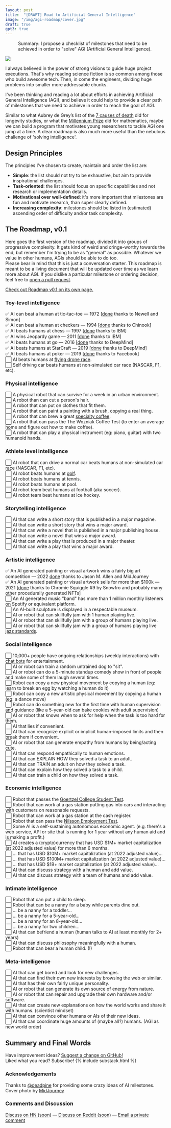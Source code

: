 ```yaml
---
layout: post
title:  "[DRAFT] Road to Artificial General Intelligence"
image: "/img/agi-roadmap/cover.jpg"
draft: true
gpt3: true
---
```

<figure>
  <figcaption style="text-align: left">
  Summary: I propose a checklist of milestones that need to be achieved in order to "solve" AGI (Artificial General Intelligence). 
  </figcaption>
</figure>
<img class="cover rounded" src="{{ page.image }}">

I always believed in the power of strong visions to guide huge project executions. That's why reading science fiction is so common among those who build awesome tech. Then, in come the engineers, dividing huge problems into smaller more addressable chunks. 

I've been thinking and reading a lot about efforts in achieving Artificial General Intelligence (AGI), and believe it could help to provide a clear path of milestones that we need to achieve in order to reach the goal of AGI.  

Similar to what Aubrey de Grey’s list of the [7 causes of death](https://www.longlonglife.org/en/transhumanism-longevity/aging/aubrey-de-grey/transhumanism-aubrey-de-greys-causes-of-aging-with-sens-foundation/) did for longevity studies, or what the [Millennium Prize](https://en.wikipedia.org/wiki/Millennium_Prize_Problems) did for mathematics, maybe we can build a program that motivates young researchers to tackle AGI one jump at a time. A clear roadmap is also much more useful than the nebulous challenge of 'solving intelligence'.


## Design Principles
The principles I've chosen to create, maintain and order the list are: 
- **Simple**: the list should not try to be exhaustive, but aim to provide inspirational challenges.
- **Task-oriented**: the list should focus on specific capabilities and not research or implementation details.
- **Motivational over well-defined**: it's more important that milestones are fun and motivate research, than super clearly defined.
- **Increasing complexity**: milestones should be listed in (estimated) ascending order of difficulty and/or task complexity.

## The Roadmap, v0.1
Here goes the first version of the roadmap, divided it into groups of progressive complexity. It gets kind of weird and cringe-worthy towards the end, but remember I'm trying to be as "general" as possible. Whatever we value in other humans, AGIs should be able to do too.  
Please bear in mind that this is just a conversation starter. This roadmap is meant to be a living document that will be updated over time as we learn more about AGI. If you dislike a particular milestone or ordering decision, feel free to [open a pull request](https://github.com/maraoz/maraoz.github.io/edit/master/road-to-agi.html).  

[Check out Roadmap v0.1 on its own page.](https://maraoz.com/road-to-agi/)

### Toy-level intelligence 
✅ AI can beat a human at tic-tac-toe — 1972 [<a href="https://en.wikipedia.org/wiki/Tic-tac-toe#Strategy">done</a> thanks to Newell and Simon]<br />
✅ AI can beat a human at checkers — 1994 [<a href="https://en.wikipedia.org/wiki/Chinook_(computer_program)#Man_vs._Machine_World_Champion">done</a> thanks to Chinook]<br />
✅ AI beats humans at chess — 1997 [<a href="https://en.wikipedia.org/wiki/Deep_Blue_versus_Garry_Kasparov">done</a> thanks to IBM]<br />
✅ AI wins Jeopardy game — 2011 [<a href="https://en.wikipedia.org/wiki/IBM_Watson#Jeopardy!">done</a> thanks to IBM]<br />
✅ AI beats humans at go — 2016 [<a href="https://en.wikipedia.org/wiki/AlphaGo_versus_Lee_Sedol">done</a> thanks to DeepMind]<br />
✅ AI beats humans at StarCraft — 2019 [<a href="https://en.wikipedia.org/wiki/AlphaStar_(software)">done</a> thanks to DeepMind]<br />
✅ AI beats humans at poker — 2019 [<a href="https://en.wikipedia.org/wiki/Pluribus_(poker_bot)">done</a> thanks to Facebook]<br />
⬜ AI beats humans at [flying drone race](http://arstechnica.com/gadgets/2015/08/the-new-underground-sport-of-first-person-drone-racing/). <br />
⬜ Self driving car beats humans at non-simulated car race (NASCAR, F1, etc).<br />

### Physical intelligence
⬜ A physical robot that can survive for a week in an urban environment.  
⬜ A robot than can cut a person's hair.  
⬜ A robot that can put on clothes that fit them.  
⬜ A robot that can paint a painting with a brush, copying a real thing.  
⬜ A robot that can brew a great [specialty coffee](https://en.wikipedia.org/wiki/Specialty_coffee).  
⬜ A robot that can pass the The Wozniak Coffee Test (to enter an average home and figure out how to make coffee).  
⬜ A robot that can play a physical instrument (eg: piano, guitar) with two humanoid hands.  

### Athlete level intelligence
⬜ AI robot that can drive a normal car beats humans at non-simulated car race (NASCAR, F1, etc).  
⬜ AI robot beats humans at [golf](https://www.youtube.com/watch?v=2CVURQdFILk).  
⬜ AI robot beats humans at tennis.  
⬜ AI robot beats humans at pool.  
⬜ AI robot team beat humans at football (aka soccer).  
⬜ AI robot team beat humans at ice hockey.  


### Storytelling intelligence
⬜ AI that can write a short story that is published in a major magazine.  
⬜ AI that can write a short story that wins a major award.  
⬜ AI that can write a novel that is published in a major publishing house.  
⬜ AI that can write a novel that wins a major award.  
⬜ AI that can write a play that is produced in a major theater.  
⬜ AI that can write a play that wins a major award.  


### Artistic intelligence 
✅ An AI generated painting or visual artwork wins a fairly big art competition — 2022 [<a href="https://www.nytimes.com/2022/09/02/technology/ai-artificial-intelligence-artists.html">done</a> thanks to Jason M. Allen and MidJourney](
https://www.nytimes.com/2022/09/02/technology/ai-artificial-intelligence-artists.html)<br />
✅ An AI generated painting or visual artwork sells for more than $100k — 2021 [<a href="https://etherscan.io/tx/0x66579f35ed2c335a218604bd1c0a1aaa938024f5a3c6d87884e4c01b3a90a0d4">done</a> thanks to Chromie Squiggle #9 by Snowfro and probably many other procedurally generated NFTs] <br />
⬜ An AI generated music "band" has more than 1 million monthly listeners on Spotify or equivalent platform. <br />
⬜ An AI-built sculpture is displayed in a respectable museum. <br />
⬜ AI or robot that can skillfully jam with 1 human playing live.  
⬜ AI or robot that can skillfully jam with a group of humans playing live.  
⬜ AI or robot that can skillfully jam with a group of humans playing live [jazz standards](https://en.wikipedia.org/wiki/Jazz_standard).  


### Social intelligence
⬜ 10,000+ people have ongoing relationships (weekly interactions) with [chat bots](http://www.nytimes.com/2015/08/04/science/for-sympathetic-ear-more-chinese-turn-to-smartphone-program.html) for entertainment.  
⬜ AI or robot can train a random untrained dog to "sit".  
⬜ AI or robot can do a 5-minute standup comedy show in front of people and make some of them laugh several times.  
⬜ Robot can copy a new physical movement by copying a human (eg: learn to break an egg by watching a human do it)  
⬜ Robot can copy a new artistic physical movement by copying a human (eg: a dance move)  
⬜ Robot can do something new for the first time with human supervision and guidance (like a 5-year-old can bake cookies with adult supervision)  
⬜ AI or robot that knows when to ask for help when the task is too hard for them.    
⬜ AI that lies if convenient.   
⬜ AI that can recognize explicit or implicit human-imposed limits and then break them if convenient.  
⬜ AI or robot that can generate empathy from humans by being/acting cute.   
⬜ AI that can respond empathically to human emotions.  
⬜ AI that can EXPLAIN HOW they solved a task to an adult.  
⬜ AI that can TRAIN an adult on how they solved a task.  
⬜ AI that can explain how they solved a task to a child.  
⬜ AI that can train a child on how they solved a task.  


### Economic intelligence
⬜ Robot that passes the [Goertzel College Student Test](https://en.wikipedia.org/wiki/Artificial_general_intelligence#Tests_for_confirming_human-level_AGI).  
⬜ Robot that can work at a gas station putting gas into cars and interacting with customers on reasonable requests.  
⬜ Robot that can work at a gas station at the cash register.  
⬜ Robot that can pass the [Nilsson Employment Test](https://en.wikipedia.org/wiki/Artificial_general_intelligence#Tests_for_confirming_human-level_AGI).  
⬜ Some AI is a self-sustaining autonomous economic agent. (e.g. there's a web service, API or site that is running for 1 year without any human aid and is making a profit.)    
⬜ AI creates a (crypto)currency that has USD $1M+ market capitalization (at 2022 adjusted value) for more than 6 months.  
⬜ ... that has USD $10M+ market capitalization (at 2022 adjusted value)...  
⬜ ... that has USD $100M+ market capitalization (at 2022 adjusted value)...    
⬜ ... that has USD $1B+ market capitalization (at 2022 adjusted value)...  
⬜ AI that can discuss strategy with a human and add value.  
⬜ AI that can discuss strategy with a team of humans and add value.  


### Intimate intelligence
⬜ Robot that can put a child to sleep.  
⬜ Robot that can be a nanny for a baby while parents dine out.  
⬜ ... be a nanny for a toddler...  
⬜ ... be a nanny for a 5-year-old...  
⬜ ... be a nanny for an 8-year-old...  
⬜ ... be a nanny for two children...  
⬜ AI that can befriend a human (human talks to AI at least monthly for 2+ years)  
⬜ AI that can discuss philosophy meaningfully with a human.  
⬜ Robot that can bear a human child. (!)  


### Meta-intelligence
⬜ AI that can get bored and look for new challenges.  
⬜ AI that can find their own new interests by browsing the web or similar.  
⬜ AI that has their own fairly unique personality.  
⬜ AI or robot that can generate its own source of energy from nature.  
⬜ AI or robot that can repair and upgrade their own hardware and/or software.  
⬜ AI that can create new explanations on how the world works and share it with humans. (scientist mindset)  
⬜ AI that can convince other humans or AIs of their new ideas.  
⬜ AI that can coordinate huge amounts of (maybe all?) humans. (AGI as new world order) 

## Summary and Final Words 

Have improvement ideas? [Suggest a change on GitHub!](https://github.com/maraoz/maraoz.github.io/edit/master/road-to-agi.md)  
Liked what you read? Subscribe! 
{% include substack.html %}

### Acknowledgements
Thanks to [@deadpine](https://twitter.com/deadpine_xyz) for providing some crazy ideas of AI milestones.
Cover photo by <a href="https://www.midjourney.com/">MidJourney</a>
  
### Comments and Discussion
[Discuss on HN (soon)]() — [Discuss on Reddit (soon)]() — [Email a private comment](mailto:agi-roadmap@maraoz.com)


